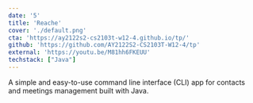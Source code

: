 ```yaml
---
date: '5'
title: 'Reache'
cover: './default.png'
cta: 'https://ay2122s2-cs2103t-w12-4.github.io/tp/'
github: 'https://github.com/AY2122S2-CS2103T-W12-4/tp'
external: 'https://youtu.be/M81hh6FKEUU'
techstack: ["Java"]
---
```

A simple and easy-to-use command line interface (CLI) app for contacts and meetings management built with Java.
